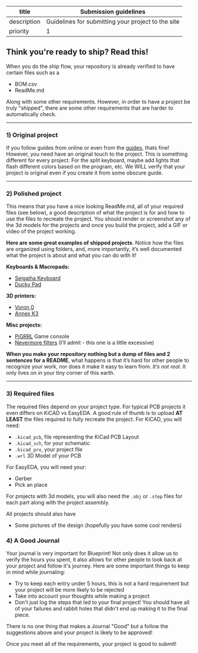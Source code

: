 | title       | Submission guidelines                              |
| ----------- | -------------------------------------------------- |
| description | Guidelines for submitting your project to the site |
| priority    | 1                                                  |


## Think you're ready to ship? Read this!

When you do the ship flow, your repository is already verified to have certain files such as a 
- BOM.csv
- ReadMe.md



Along with some other requirements. However, in order to have a project be truly "shipped", there are some other requirements that are harder to automatically check. 

-----------

### 1) Original project 

If you follow guides from online or even from the [guides](/guides), thats fine! However, you need have an original touch to the project. This is something different for every project. For the split keyboard, maybe add lights that flash different colors based on the program, etc. We WILL verify that your project is original even if you create it from some obscure guide.

-----------

### 2) Polished project

This means that you have a nice looking ReadMe.md, all of your required files (see below), a good description of what the project is for and how to use the files to recreate the project. You should render or screenshot any of the 3d models for the projects and once you build the project, add a GIF or video of the project working. 

  **Here are some great examples of shipped projects**. Notice how the files are organized using folders, and, more importantly, it’s well documented what the project is about and what you can do with it!

  **Keyboards & Macropads:**

- [Seigaiha Keyboard](https://github.com/yiancar/Seigaiha)
- [Ducky Pad](https://github.com/dekuNukem/duckyPad)

**3D printers:**

- [Voron 0](https://github.com/VoronDesign/Voron-0)
- [Annex K3](https://github.com/Annex-Engineering/Gasherbrum-K3)

**Misc projects:**

- [PiGRRL](https://github.com/adafruit/Adafruit-PiGRRL-PCB) Game console
- [Nevermore filters](https://github.com/nevermore3d/Nevermore_Micro) (I’ll admit - this one is a little excessive)

**When you make your repository nothing but a dump of files and 2 sentences for a README**, what happens is that it’s hard for other people to recognize your work, nor does it make it easy to learn from. *It’s not real*. It only lives on in your tiny corner of this earth.


-----------

### 3) Required files 

The required files depend on your project type. For typical PCB projects it even differs on KiCAD vs EasyEDA. A good rule of thumb is to upload **AT LEAST** the files required to fully recreate the project. For KiCAD, you will need:

- `.kicad_pcb`, file representing the KiCad PCB Layout
- `.kicad_sch`, for your schematic
- `.kicad_pro`, your project file
- `.wrl` 3D Model of your PCB

For EasyEDA, you will need your:
- Gerber
- Pick an place



For projects with 3d models, you will also need the `.obj` or `.step` files for each part along with the project assembly.

All projects should also have 
  - Some pictures of the design (hopefully you have some cool renders)

### 4) A Good Journal

Your journal is very important for Blueprint! Not only does it allow us to verify the hours you spent, it also allows for other people to look back at your project and follow it's journey. Here are some important things to keep in mind while journaling:
- Try to keep each entry under 5 hours, this is not a hard requirement but your project will be more likely to be rejected
- Take into account your thoughts while making a project
- Don't just log the steps that led to your final project! You should have all of your failures and rabbit holes that didn't end up making it to the final piece.

There is no one thing that makes a Journal "Good" but a follow the suggestions above and your project is likely to be approved!



Once you meet all of the requirements, your project is good to submit!